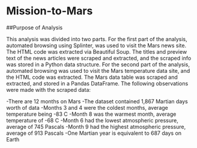 # Mission-to-Mars
##Purpose of Analysis

This analysis was divided into two parts. For the first part of the analysis, automated browsing using Splinter, was used to visit the Mars news site. The HTML code was extracted via Beautiful Soup. The titles and preview text of the news articles were scraped and extracted, and the scraped info was stored in a Python data structure. For the second part of the analysis, automated browsing was used to visit the Mars temperature data site, and the HTML code was extracted. The Mars data table was scraped and extracted, and stored in a Pandas DataFrame. The following observations were made with the scraped data:

-There are 12 months on Mars
-The dataset contained 1,867 Martian days worth of data
-Months 3 and 4 were the coldest months, average temperature being -83 C
-Month 8 was the warmest month, average temperature of -68 C
-Month 6 had the lowest atmospheric pressure, average of 745 Pascals
-Month 9 had the highest atmospheric pressure, average of 913 Pascals
-One Martian year is equivalent to 687 days on Earth
